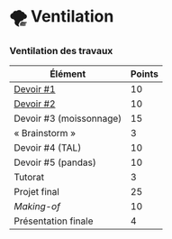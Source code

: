 # 🌪 Ventilation

### Ventilation des travaux

| Élément                          | Points |
| -------------------------------- | ------ |
| [Devoir #1](travaux.md#devoir-1) | 10     |
| [Devoir #2](travaux.md#devoir-2) | 10     |
| Devoir #3 (moissonnage)          | 15     |
| « Brainstorm »                   | 3      |
| Devoir #4 (TAL)                  | 10     |
| Devoir #5 (pandas)               | 10     |
| Tutorat                          | 3      |
| Projet final                     | 25     |
| _Making-of_                      | 10     |
| Présentation finale              | 4      |

